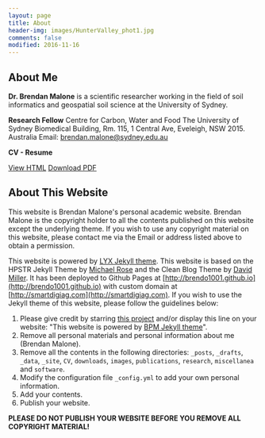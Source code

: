 ```yaml
---
layout: page
title: About
header-img: images/HunterValley_phot1.jpg
comments: false
modified: 2016-11-16
---
```


## About Me

**Dr. Brendan Malone** is a scientific researcher working in the field of soil informatics and geospatial soil science at the University of Sydney. 

**Research Fellow**
Centre for Carbon, Water and Food
The University of Sydney
Biomedical Building, Rm. 115, 1 Central Ave,
Eveleigh, NSW 2015. Australia
Email: brendan.malone@sydney.edu.au

**CV - Resume**

<div markdown="0">
    <a href="{{ site.url }}/CV/" class="btn btn-info">View HTML</a>
    <a href="{{ site.url }}/downloads/CV.pdf" class="btn btn-success">Download PDF</a>
</div>

## About This Website

This website is Brendan Malone's personal academic website. Brendan Malone is the copyright holder to all the contents published on this website except the underlying theme. If you wish to use any copyright material on this website, please contact me via the Email or address listed above to obtain a permission.

This website is powered by [LYX Jekyll theme](https://github.com/liuyxpp/liuyxpp.github.io). This website is based on the HPSTR Jekyll Theme by [Michael Rose](https://github.com/mmistakes) and the Clean Blog Theme by [David Miller](https://github.com/davidtmiller/). It has been deployed to Github Pages at [http://brendo1001.github.io](http://brendo1001.github.io) with custom domain at [http://smartdigiag.com](http://smartdigiag.com). If you wish to use the Jekyll theme of this website, please follow the guidelines below:

1. Please give credit by starring [this project](https://github.com/brendo1001/brendo1001.github.io) and/or display this line on your website: "This website is powered by [BPM Jekyll theme](https://github.com/brendo1001/brendo1001.github.io)".
2. Remove all personal materials and personal information about me (Brendan Malone).
3. Remove all the contents in the following directories: `_posts`, `_drafts`, `_data`, `_site`, `CV`, `downloads`, `images`, `publications`, `research`, `miscellanea` and `software`.
4. Modify the configuration file `_config.yml` to add your own personal information.
5. Add your contents.
6. Publish your website.

**PLEASE DO NOT PUBLISH YOUR WEBSITE BEFORE YOU REMOVE ALL COPYRIGHT MATERIAL!**
